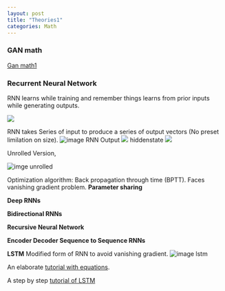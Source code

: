 ```yaml
---
layout: post
title: "Theories1"
categories: Math
---
```


### GAN math

[Gan math1](https://github.com/mxahan/PDFS_notes/blob/master/Gan_math.pdf)

### Recurrent Neural Network

RNN learns while training and remember things learns from prior inputs while generating outputs.

<img src = "https://latex.codecogs.com/gif.latex?Output&space;=&space;f(input,&space;hiddenstate)">

RNN takes Series of input to produce a series of output vectors (No preset limilation on size).
![image RNN](https://ds055uzetaobb.cloudfront.net/brioche/uploads/Pxl5HYzpqr-rnn_small.png?width=2000)
Output
<img src = "https://latex.codecogs.com/gif.latex?o^t&space;=&space;f(h^t&space;;\theta)">
hiddenstate
<img src = "https://latex.codecogs.com/gif.latex?h^t&space;=&space;g(h^{t-1},x&space;;\theta)">

Unrolled Version,

![imge unrolled](https://ds055uzetaobb.cloudfront.net/brioche/uploads/fRVnZm2yoe-rnn_unfolded.png?width=2000)

Optimization algorithm: Back propagation through time (BPTT). Faces vanishing gradient problem.
**Parameter sharing**

**Deep RNNs**

**Bidirectional RNNs**

**Recursive Neural Network**

**Encoder Decoder Sequence to Sequence RNNs**

**LSTM**
Modified form of RNN to avoid vanishing gradient.
![image lstm](https://ds055uzetaobb.cloudfront.net/brioche/uploads/rZ6Bf7zO9Z-lstm.png?width=1200)

An elaborate [tutorial with equations](https://www.cs.toronto.edu/~tingwuwang/rnn_tutorial.pdf).

A step by step [tutorial of LSTM](https://colah.github.io/posts/2015-08-Understanding-LSTMs/)
